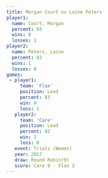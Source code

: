 ```yaml
---
title: Morgan Court vs Laine Peters
player1:             
  name: Court, Morgan
  percent: 83        
  wins: 0            
  losses: 1          
player2:             
  name: Peters, Laine
  percent: 82        
  wins: 1            
  losses: 0          
games:
 - player1:        
     team: 'Flax'  
     position: Lead
     percent: 83   
     win: 0        
     loss: 1       
   player2:        
     team: 'Care'  
     position: Lead
     percent: 82   
     win: 1        
     loss: 0       
   event: Trials (Women) 
   year: 2017            
   draw: Round Robin(9)  
   score: Care 9 - Flax 3
---
```

